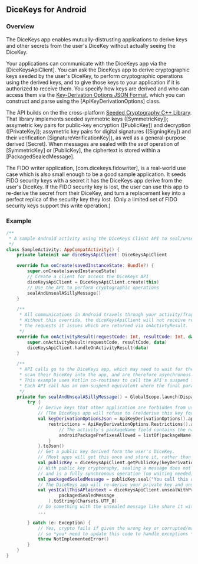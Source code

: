 ## DiceKeys for Android

<!-- ### What are DiceKeys? -->

### Overview

The DiceKeys app enables mutually-distrusting applications to derive keys and
other secrets from the user's DiceKey without actually seeing the DiceKey.

Your applications can communicate with the DiceKeys app via the [DiceKeysApiClient].
You can ask the DiceKeys app to derive cryptographic keys seeded by the user's DiceKey,
to perform cryptographic operations using the derived keys,
and to give those keys to your application if it is authorized to receive them.
You specify how keys are derived and who can access them via the
[Key-Derivation Options JSON Format](https://dicekeys.github.io/seeded-crypto/key_derivation_options_format.html/),
which you can construct and parse using the [ApiKeyDerivationOptions] class.

The API builds on the the cross-platform
[Seeded Cryptography C++ Library](https://dicekeys.github.io/seeded-crypto/).
That library implements seeded
symmetric keys ([SymmetricKey]);
assymetric key pairs for public-key encryption ([PublicKey]) and decryption ([PrivateKey]);
assymetric key pairs for digital signatures ([SigningKey]) and their verification [SignatureVerificationKey]),
as well as a general-purpose derived [Secret].
When messages are sealed with the _seal_ operation of [SymmetricKey] or [PublicKey],
the ciphertext is stored within a [PackagedSealedMessage].

The FIDO writer application, [com.dicekeys.fidowriter], is a real-world
use case which is also small enough to be a good sample application.
It seeds FIDO security keys with a secret it has the DiceKeys app derive
from the user's DiceKey.
If the FIDO security key is lost, the user can use this app to re-derive the
secret from their DiceKey, and turn a replacement key into a perfect replica
of the security key they lost.
(Only a limited set of FIDO security keys support this write operation.)

<!-- #### Packages primarily intended for internal use by the DiceKeys App
The DiceKeys app itself uses the [org.dicekeys.read] package to scan in a DiceKey via the
Android devices camera, representing the result in a format represented by [org.dicekeys.keysqr].
They are included here for transparency. -->

### Example
```kotlin
/**
 * A sample Android activity using the DiceKeys Client API to seal/unseal a message.
 */
class SampleActivity: AppCompatActivity() {
    private lateinit var diceKeysApiClient: DiceKeysApiClient

    override fun onCreate(savedInstanceState: Bundle?) {
        super.onCreate(savedInstanceState)
        // Create a client for access the DiceKeys API
        diceKeysApiClient = DiceKeysApiClient.create(this)
        // Use the API to perform cryptographic operations
        sealAndUnsealASillyMessage()
    }

    /**
     * All communications in Android travels through your activity/fragment via intents.
     * Without this override, the diceKeysApiClient will not receive response to
     * the requests it issues which are returned via onActivtyResult.
     */
    override fun onActivityResult(requestCode: Int, resultCode: Int, data: Intent?) {
        super.onActivityResult(requestCode, resultCode, data)
        diceKeysApiClient.handleOnActivityResult(data)
    }

    /**
     * API calls go to the DiceKeys app, which may need to wait for the user to
     * scan their DiceKey into the app, and are therefore asynchronous.
     * This example uses Kotlin co-routines to call the API's suspend functions.
     * Each API call has an non-suspend equivalent where the final parameter is a callback.
     */
    private fun sealAndUnsealASillyMessage() = GlobalScope.launch(Dispatchers.Main) {
        try {
            // Derive keys that other application are forbidden from using.
            // (The DiceKeys app will refuse to (re)derive this key for other apps.)
            val keyDerivationOptionsJson = ApiKeyDerivationOptions().apply {
                restrictions = ApiKeyDerivationOptions.Restrictions().apply {
                    // The activity's packageName field contains the name of this package
                    androidPackagePrefixesAllowed = listOf(packageName)
                }
            }.toJson()
            // Get a public key derived form the user's DiceKey.
            // (Most apps will get this once and store it, rather than ask for it every time.)
            val publicKey = diceKeysApiClient.getPublicKey(keyDerivationOptionsJson)
            // With public key cryptoraphy, sealing a message does not require an API call
            // and is a fully synchronous operation (no waiting needed).
            val packagedSealedMessage = publicKey.seal("You call this a plaintext?")
            // The DiceKeys app will re-derive your private key and unseal data for you.
            val yesICallThisAPlaintext = diceKeysApiClient.unsealWithPrivateKey(
                    packagedSealedMessage
                ).toString(Charsets.UTF_8)
            // Do something with the unsealed message like share it with the user
            ...

        } catch (e: Exception) {
            // Yes, crypto fails if given the wrong key or corrupted/manipulated data,
            // so *you* need to update this code to handle exceptions *gracefully*.
            throw NotImplementedError()
        }
    }
}
```